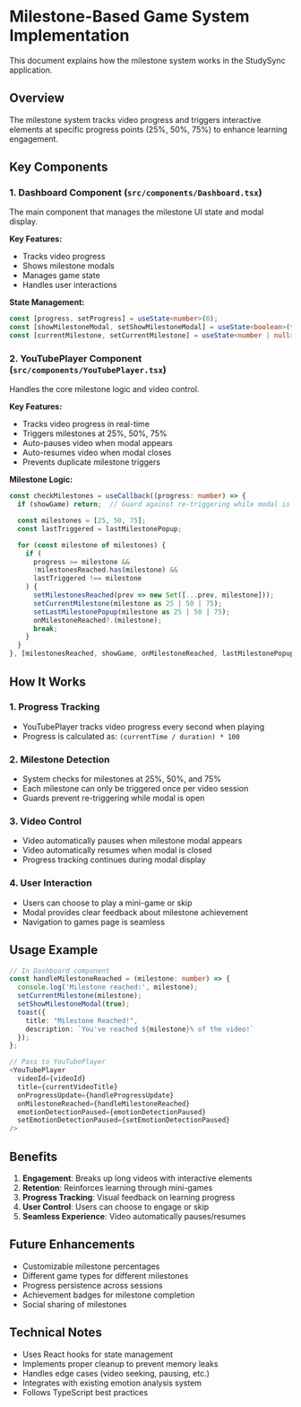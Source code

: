 # Milestone-Based Game System Implementation

This document explains how the milestone system works in the StudySync application.

## Overview

The milestone system tracks video progress and triggers interactive elements at specific progress points (25%, 50%, 75%) to enhance learning engagement.

## Key Components

### 1. Dashboard Component (`src/components/Dashboard.tsx`)

The main component that manages the milestone UI state and modal display.

**Key Features:**
- Tracks video progress
- Shows milestone modals
- Manages game state
- Handles user interactions

**State Management:**
```typescript
const [progress, setProgress] = useState<number>(0);
const [showMilestoneModal, setShowMilestoneModal] = useState<boolean>(false);
const [currentMilestone, setCurrentMilestone] = useState<number | null>(null);
```

### 2. YouTubePlayer Component (`src/components/YouTubePlayer.tsx`)

Handles the core milestone logic and video control.

**Key Features:**
- Tracks video progress in real-time
- Triggers milestones at 25%, 50%, 75%
- Auto-pauses video when modal appears
- Auto-resumes video when modal closes
- Prevents duplicate milestone triggers

**Milestone Logic:**
```typescript
const checkMilestones = useCallback((progress: number) => {
  if (showGame) return;  // Guard against re-triggering while modal is open

  const milestones = [25, 50, 75];
  const lastTriggered = lastMilestonePopup;

  for (const milestone of milestones) {
    if (
      progress >= milestone &&
      !milestonesReached.has(milestone) &&
      lastTriggered !== milestone
    ) {
      setMilestonesReached(prev => new Set([...prev, milestone]));
      setCurrentMilestone(milestone as 25 | 50 | 75);
      setLastMilestonePopup(milestone as 25 | 50 | 75);
      onMilestoneReached?.(milestone);
      break;
    }
  }
}, [milestonesReached, showGame, onMilestoneReached, lastMilestonePopup]);
```

## How It Works

### 1. Progress Tracking
- YouTubePlayer tracks video progress every second when playing
- Progress is calculated as: `(currentTime / duration) * 100`

### 2. Milestone Detection
- System checks for milestones at 25%, 50%, and 75%
- Each milestone can only be triggered once per video session
- Guards prevent re-triggering while modal is open

### 3. Video Control
- Video automatically pauses when milestone modal appears
- Video automatically resumes when modal is closed
- Progress tracking continues during modal display

### 4. User Interaction
- Users can choose to play a mini-game or skip
- Modal provides clear feedback about milestone achievement
- Navigation to games page is seamless

## Usage Example

```typescript
// In Dashboard component
const handleMilestoneReached = (milestone: number) => {
  console.log('Milestone reached:', milestone);
  setCurrentMilestone(milestone);
  setShowMilestoneModal(true);
  toast({
    title: "Milestone Reached!",
    description: `You've reached ${milestone}% of the video!`
  });
};

// Pass to YouTubePlayer
<YouTubePlayer
  videoId={videoId}
  title={currentVideoTitle}
  onProgressUpdate={handleProgressUpdate}
  onMilestoneReached={handleMilestoneReached}
  emotionDetectionPaused={emotionDetectionPaused}
  setEmotionDetectionPaused={setEmotionDetectionPaused}
/>
```

## Benefits

1. **Engagement**: Breaks up long videos with interactive elements
2. **Retention**: Reinforces learning through mini-games
3. **Progress Tracking**: Visual feedback on learning progress
4. **User Control**: Users can choose to engage or skip
5. **Seamless Experience**: Video automatically pauses/resumes

## Future Enhancements

- Customizable milestone percentages
- Different game types for different milestones
- Progress persistence across sessions
- Achievement badges for milestone completion
- Social sharing of milestones

## Technical Notes

- Uses React hooks for state management
- Implements proper cleanup to prevent memory leaks
- Handles edge cases (video seeking, pausing, etc.)
- Integrates with existing emotion analysis system
- Follows TypeScript best practices 